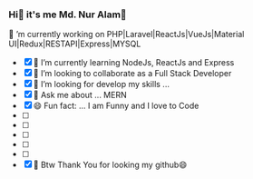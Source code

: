 ### Hi👋 it's me Md. Nur Alam👋

🔭 ’m currently working on PHP|Laravel|ReactJs|VueJs|Material UI|Redux|RESTAPI|Express|MYSQL

- [x] 🌱 I’m currently learning NodeJs, ReactJs and Express
- [x] 👯 I’m looking to collaborate as a Full Stack Developer
- [x] 🤔 I’m looking for develop my skills ...
- [x] 💬 Ask me about ... MERN
- [x] 😄 Fun fact: ... I am Funny and I love to Code 
- [ ]
- [ ]
- [ ]
- [ ]
- [ ]
- [x] 👋 Btw Thank You for looking my github😄
